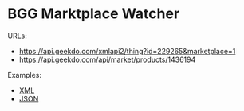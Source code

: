# BGG Marktplace Watcher

URLs:

* https://api.geekdo.com/xmlapi2/thing?id=229265&marketplace=1
* https://api.geekdo.com/api/market/products/1436194

Examples:

* [XML](/src/test/resources/thing.xml)
* [JSON](/src/test/resources/product.json)